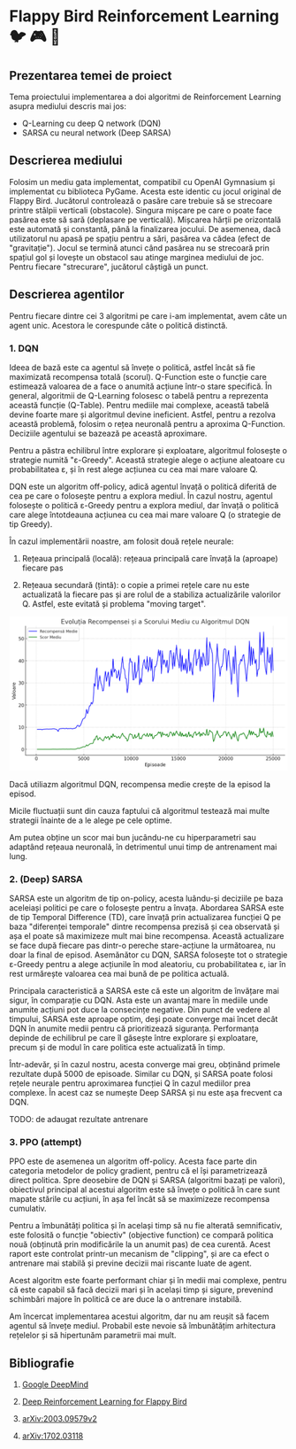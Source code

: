 # Flappy Bird Reinforcement Learning :bird: :video_game: :robot:

## Prezentarea temei de proiect 

Tema proiectului implementarea a doi algoritmi de Reinforcement Learning asupra mediului descris mai jos:
- Q-Learning cu deep Q network (DQN)
- SARSA cu neural network (Deep SARSA)

## Descrierea mediului

Folosim un mediu gata implementat, compatibil cu OpenAI Gymnasium și implementat cu biblioteca PyGame. Acesta este identic cu jocul original de Flappy Bird. Jucătorul controlează o pasăre care trebuie să se strecoare printre stâlpii verticali (obstacole). Singura mișcare pe care o poate face pasărea este să sară (deplasare pe verticală). Mișcarea hărții pe orizontală este automată și constantă, până la finalizarea jocului. De asemenea, dacă utilizatorul nu apasă pe spațiu pentru a sări, pasărea va cădea (efect de "gravitație"). Jocul se termină atunci când pasărea nu se strecoară prin spațiul gol și lovește un obstacol sau atinge marginea mediului de joc. Pentru fiecare "strecurare", jucătorul câștigă un punct.

## Descrierea agentilor

Pentru fiecare dintre cei 3 algoritmi pe care i-am implementat, avem câte un agent unic. Acestora le corespunde câte o politică distinctă.

### 1. DQN

Ideea de bază este ca agentul să învețe o politică, astfel încât să fie maximizată recompensa totală (scorul). Q-Function este o funcție care estimează valoarea de a face o anumită acțiune într-o stare specifică. În general, algoritmii de Q-Learning folosesc o tabelă pentru a reprezenta această funcție (Q-Table). Pentru mediile mai complexe, această tabelă devine foarte mare și algoritmul devine ineficient. Astfel, pentru a rezolva această problemă, folosim o rețea neuronală pentru a aproxima Q-Function. Deciziile agentului se bazează pe această aproximare.

Pentru a păstra echilibrul între explorare și exploatare, algoritmul folosește o strategie numită "ε-Greedy". Această strategie alege o acțiune aleatoare cu probabilitatea ε, și în rest alege acțiunea cu cea mai mare valoare Q.

DQN este un algoritm off-policy, adică agentul învață o politică diferită de cea pe care o folosește pentru a explora mediul. În cazul nostru, agentul folosește o politică ε-Greedy pentru a explora mediul, dar învață o politică care alege întotdeauna acțiunea cu cea mai mare valoare Q (o strategie de tip Greedy).

În cazul implementării noastre, am folosit două rețele neurale:

1. Rețeaua principală (locală): rețeaua principală care învață la (aproape) fiecare pas

2. Rețeaua secundară (țintă): o copie a primei rețele care nu este actualizată la fiecare pas și are rolul de a stabiliza actualizările valorilor Q. Astfel, este evitată și problema "moving target". 

![DQN Algorithm Evolution](dqn/evolution_graph.png)

Dacă utiliazm algoritmul DQN, recompensa medie crește de la episod la episod. 

Micile fluctuații sunt din cauza faptului că algoritmul testează mai multe strategii înainte de a le alege pe cele optime.

Am putea obține un scor mai bun jucându-ne cu hiperparametri sau adaptând rețeaua neuronală, în detrimentul unui timp de antrenament mai lung.

### 2. (Deep) SARSA

SARSA este un algoritm de tip on-policy, acesta luându-și deciziile pe baza aceleiași politici pe care o folosește pentru a învața. Abordarea SARSA este de tip Temporal Difference (TD), care învață prin actualizarea funcției Q pe baza "diferenței temporale" dintre recompensa prezisă și cea observată și așa el poate să maximizeze mult mai bine recompensa. Această actualizare se face după fiecare pas dintr-o pereche stare-acțiune la următoarea, nu doar la final de episod. Asemănător cu DQN, SARSA folosește tot o strategie ε-Greedy pentru a alege acțiunile în mod aleatoriu, cu probabilitatea ε, iar în rest urmărește valoarea cea mai bună de pe politica actuală.

Principala caracteristică a SARSA este că este un algoritm de învățare mai sigur, în comparație cu DQN. Asta este un avantaj mare în mediile unde anumite acțiuni pot duce la consecințe negative. Din punct de vedere al timpului, SARSA este aproape optim, deși poate converge mai încet decât DQN în anumite medii pentru că prioritizează siguranța. Performanța depinde de echilibrul pe care îl găsește între explorare și exploatare, precum și de modul în care politica este actualizată în timp.

Într-adevăr, și în cazul nostru, acesta converge mai greu, obținând primele rezultate după 5000 de episoade. Similar cu DQN, și SARSA poate folosi rețele neurale pentru aproximarea funcției Q în cazul mediilor prea complexe. În acest caz se numește Deep SARSA și nu este așa frecvent ca DQN. 

TODO: de adaugat rezultate antrenare 

### 3. PPO (attempt)

PPO este de asemenea un algoritm off-policy. Acesta face parte din categoria metodelor de policy gradient, pentru că el își parametrizează direct politica. Spre deosebire de DQN și SARSA (algoritmi bazați pe valori), obiectivul principal al acestui algoritm este să învețe o politică în care sunt mapate stările cu acțiuni, în așa fel încât să se maximizeze recompensa cumulativ. 

Pentru a îmbunătăți politica și în același timp să nu fie alterată semnificativ, este folosită o funcție "obiectiv" (objective function) ce compară politica nouă (obținută prin modificările la un anumit pas) de cea curentă. Acest raport este controlat printr-un mecanism de "clipping", și are ca efect o antrenare mai stabilă și previne decizii mai riscante luate de agent. 

Acest algoritm este foarte performant chiar și în medii mai complexe, pentru că este capabil să facă decizii mari și în același timp și sigure, prevenind schimbări majore în politică ce are duce la o antrenare instabilă. 

Am încercat implementarea acestui algoritm, dar nu am reușit să facem agentul să învețe mediul. Probabil este nevoie să îmbunătățim arhitectura rețelelor și să hipertunăm parametrii mai mult.

## Bibliografie 

1. [Google DeepMind](https://deepmind.google/discover/blog/deep-reinforcement-learning/)

2. [Deep Reinforcement Learning for Flappy Bird](https://cs229.stanford.edu/proj2015/362_report.pdf)

3. [arXiv:2003.09579v2](https://arxiv.org/abs/2003.09579v2)

4. [arXiv:1702.03118](https://arxiv.org/pdf/1702.03118.pdf)
